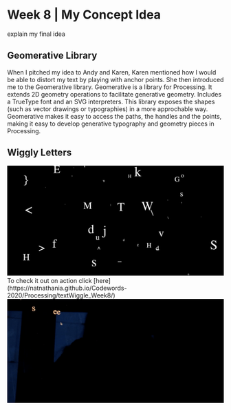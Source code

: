# Week 8 | My Concept Idea
explain my final idea

## Geomerative Library
When I pitched my idea to Andy and Karen, Karen mentioned how I would be able to distort my text by playing with anchor points. She then introduced me to the Geomerative library. Geomerative is a library for Processing. It extends 2D geometry operations to facilitate generative geometry. Includes a TrueType font and an SVG interpreters. This library exposes the shapes (such as vector drawings or typographies) in a more approchable way. Geomerative makes it easy to access the paths, the handles and the points, making it easy to develop generative typography and geometry pieces in Processing.


## Wiggly Letters
<img src = "wigglyletters.JPG"> 
To check it out on action click [here](https://natnathania.github.io/Codewords-2020/Processing/textWiggle_Week8/)
<img src = "1.gif">

